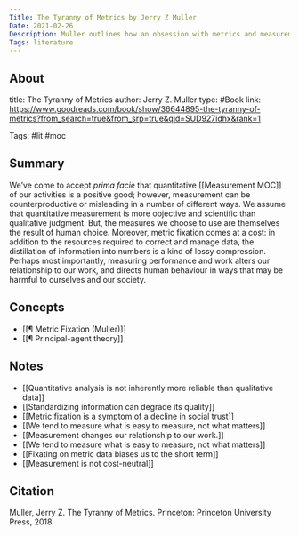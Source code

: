 ```yaml
---
Title: The Tyranny of Metrics by Jerry Z Muller
Date: 2021-02-26
Description: Muller outlines how an obsession with metrics and measurement can be counterproductive and even risky.
Tags: literature
---
```


## About
title: The Tyranny of Metrics
author: Jerry Z. Muller
type: #Book 
link: https://www.goodreads.com/book/show/36644895-the-tyranny-of-metrics?from_search=true&from_srp=true&qid=SUD927idhx&rank=1

Tags: #lit #moc

## Summary
We’ve come to accept *prima facie* that quantitative [[Measurement MOC]] of our activities is a positive good; however, measurement can be counterproductive or misleading in a number of different ways. We assume that quantitative measurement is more objective and scientific than qualitative judgment. But, the measures we choose to use are themselves the result of human choice. Moreover, metric fixation comes at a cost: in addition to the resources required to correct and manage data, the distillation of information into numbers is a kind of lossy compression. Perhaps most importantly, measuring performance and work alters our relationship to our work, and directs human behaviour in ways that may be harmful to ourselves and our society. 

## Concepts
- [[¶ Metric Fixation (Muller)]]
- [[¶ Principal-agent theory]]

## Notes
- [[Quantitative analysis is not inherently more reliable than qualitative data]]
- [[Standardizing information can degrade its quality]]
- [[Metric fixation is a symptom of a decline in social trust]]
- [[We tend to measure what is easy to measure, not what matters]]
- [[Measurement changes our relationship to our work.]]
- [[We tend to measure what is easy to measure, not what matters]]
- [[Fixating on metric data biases us to the short term]]
- [[Measurement is not cost-neutral]]

## Citation
Muller, Jerry Z. The Tyranny of Metrics. Princeton: Princeton University Press, 2018.